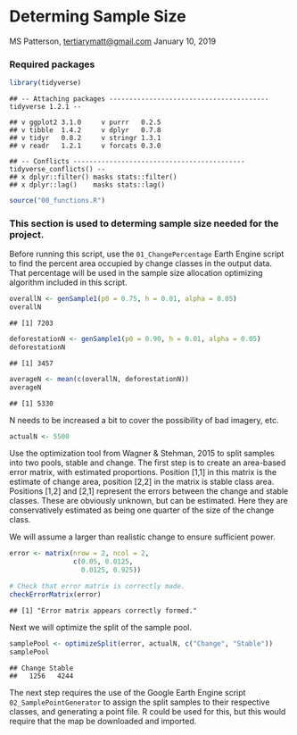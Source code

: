 Determing Sample Size
================
MS Patterson, <tertiarymatt@gmail.com>
January 10, 2019

### Required packages

``` r
library(tidyverse)
```

    ## -- Attaching packages ---------------------------------------- tidyverse 1.2.1 --

    ## v ggplot2 3.1.0     v purrr   0.2.5
    ## v tibble  1.4.2     v dplyr   0.7.8
    ## v tidyr   0.8.2     v stringr 1.3.1
    ## v readr   1.2.1     v forcats 0.3.0

    ## -- Conflicts ------------------------------------------- tidyverse_conflicts() --
    ## x dplyr::filter() masks stats::filter()
    ## x dplyr::lag()    masks stats::lag()

``` r
source("00_functions.R")
```

### This section is used to determing sample size needed for the project.

Before running this script, use the `01_ChangePercentage` Earth Engine script to find the percent area occupied by change classes in the output data. That percentage will be used in the sample size allocation optimizing algorithm included in this script.

``` r
overallN <- genSample1(p0 = 0.75, h = 0.01, alpha = 0.05)
overallN
```

    ## [1] 7203

``` r
deforestationN <- genSample1(p0 = 0.90, h = 0.01, alpha = 0.05)
deforestationN
```

    ## [1] 3457

``` r
averageN <- mean(c(overallN, deforestationN))
averageN
```

    ## [1] 5330

N needs to be increased a bit to cover the possibility of bad imagery, etc.

``` r
actualN <- 5500
```

Use the optimization tool from Wagner & Stehman, 2015 to split samples into two pools, stable and change. The first step is to create an area-based error matrix, with estimated proportions. Position \[1,1\] in this matrix is the estimate of change area, position \[2,2\] in the matrix is stable class area. Positions \[1,2\] and \[2,1\] represent the errors between the change and stable classes. These are obviously unknown, but can be estimated. Here they are conservatively estimated as being one quarter of the size of the change class.

We will assume a larger than realistic change to ensure sufficient power.

``` r
error <- matrix(nrow = 2, ncol = 2, 
                c(0.05, 0.0125, 
                  0.0125, 0.925))

# Check that error matrix is correctly made. 
checkErrorMatrix(error)
```

    ## [1] "Error matrix appears correctly formed."

Next we will optimize the split of the sample pool.

``` r
samplePool <- optimizeSplit(error, actualN, c("Change", "Stable"))
samplePool
```

    ## Change Stable 
    ##   1256   4244

The next step requires the use of the Google Earth Engine script `02_SamplePointGenerator` to assign the split samples to their respective classes, and generating a point file. R could be used for this, but this would require that the map be downloaded and imported.
